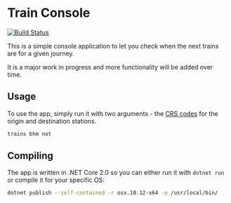 # Train Console
[![Build Status](https://travis-ci.org/ironiclensflare/train-console.svg?branch=master)](https://travis-ci.org/ironiclensflare/train-console)

This is a simple console application to let you check when the next trains are for a given journey.

It is a major work in progress and more functionality will be added over time.

## Usage

To use the app, simply run it with two arguments - the [CRS codes](http://www.railwaycodes.org.uk/crs/CRS0.shtm) for the origin and destination stations.

```bash
trains bhm not
```

## Compiling

The app is written in .NET Core 2.0 so you can either run it with `dotnet run` or compile it for your specific OS:

```bash
dotnet publish --self-contained -r osx.10.12-x64 -o /usr/local/bin/
```

